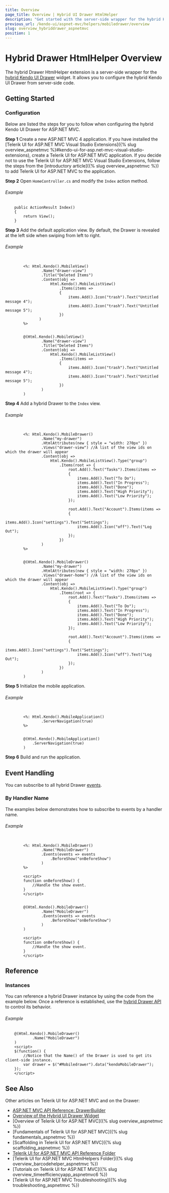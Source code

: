 ```yaml
---
title: Overview
page_title: Overview | Hybrid UI Drawer HtmlHelper
description: "Get started with the server-side wrapper for the hybrid Kendo UI Drawer widget for ASP.NET MVC."
previous_url: /kendo-ui/aspnet-mvc/helpers/mobiledrawer/overview
slug: overview_hybriddrawer_aspnetmvc
position: 1
---
```


# Hybrid Drawer HtmlHelper Overview

The hybrid Drawer HtmlHelper extension is a server-side wrapper for the [hybrid Kendo UI Drawer](http://demos.telerik.com/kendo-ui/m/index#drawer/index) widget. It allows you to configure the hybrid Kendo UI Drawer from server-side code.

## Getting Started

### Configuration

Below are listed the steps for you to follow when configuring the hybrid Kendo UI Drawer for ASP.NET MVC.

**Step 1** Create a new ASP.NET MVC 4 application. If you have installed the [Telerik UI for ASP.NET MVC Visual Studio Extensions]({% slug overview_aspnetmvc %}#kendo-ui-for-asp.net-mvc-visual-studio-extensions), create a Telerik UI for ASP.NET MVC application. If you decide not to use the Telerik UI for ASP.NET MVC Visual Studio Extensions, follow the steps from the [introductory article]({% slug overview_aspnetmvc %}) to add Telerik UI for ASP.NET MVC to the application.

**Step 2** Open `HomeController.cs` and modify the `Index` action method.

###### Example

        public ActionResult Index()
        {
            return View();
        }

**Step 3** Add the default application view. By default, the Drawer is revealed at the left side when swiping from left to right.

###### Example

```tab-ASPX

        <%: Html.Kendo().MobileView()
                .Name("drawer-view")
                .Title("Deleted Items")
                .Content(obj =>
                    Html.Kendo().MobileListView()
                        .Items(items =>
                        {
                            items.Add().Icon("trash").Text("Untitled message 4");
                            items.Add().Icon("trash").Text("Untitled message 5");
                        })
               )
        %>
```
```tab-Razor

        @(Html.Kendo().MobileView()
                .Name("drawer-view")
                .Title("Deleted Items")
                .Content(obj =>
                    Html.Kendo().MobileListView()
                        .Items(items =>
                        {
                            items.Add().Icon("trash").Text("Untitled message 4");
                            items.Add().Icon("trash").Text("Untitled message 5");
                        })
                )
        )
```

**Step 4** Add a hybrid Drawer to the `Index` view.

###### Example

```tab-ASPX

        <%: Html.Kendo().MobileDrawer()
                .Name("my-drawer")
                .HtmlAttributes(new { style = "width: 270px" })
                .Views("drawer-view") //A list of the view ids on which the drawer will appear
                .Content(obj =>
                    Html.Kendo().MobileListView().Type("group")
                        .Items(root => {
                            root.Add().Text("Tasks").Items(items =>
                            {
                                items.Add().Text("To Do");
                                items.Add().Text("In Progress");
                                items.Add().Text("Done");
                                items.Add().Text("High Priority");
                                items.Add().Text("Low Priority");
                            });

                            root.Add().Text("Account").Items(items =>
                            {
                                items.Add().Icon("settings").Text("Settings");
                                items.Add().Icon("off").Text("Log Out");
                            });
                        })
                )
        %>
```
```tab-Razor

        @(Html.Kendo().MobileDrawer()
                .Name("my-drawer")
                .HtmlAttributes(new { style = "width: 270px" })
                .Views("drawer-home") //A list of the view ids on which the drawer will appear
                .Content(obj =>
                    Html.Kendo().MobileListView().Type("group")
                        .Items(root => {
                            root.Add().Text("Tasks").Items(items =>
                            {
                                items.Add().Text("To Do");
                                items.Add().Text("In Progress");
                                items.Add().Text("Done");
                                items.Add().Text("High Priority");
                                items.Add().Text("Low Priority");
                            });

                            root.Add().Text("Account").Items(items =>
                            {
                                items.Add().Icon("settings").Text("Settings");
                                items.Add().Icon("off").Text("Log Out");
                            });
                        })
                )
        )
```

**Step 5** Initialize the mobile application.

###### Example

```tab-ASPX

        <%: Html.Kendo().MobileApplication()
                .ServerNavigation(true)
        %>
```
```tab-Razor

        @(Html.Kendo().MobileApplication()
            .ServerNavigation(true)
        )
```

**Step 6** Build and run the application.

## Event Handling

You can subscribe to all hybrid Drawer [events](../../../../kendo-ui/api/javascript/mobile/ui/drawer#events).

### By Handler Name

The examples below demonstrates how to subscribe to events by a handler name.

###### Example

```tab-ASPX

        <%: Html.Kendo().MobileDrawer()
                .Name("MobileDrawer")
                .Events(events => events
                    .BeforeShow("onBeforeShow")
                )
        %>

        <script>
        function onBeforeShow() {
            //Handle the show event.
        }
        </script>
```
```tab-Razor

        @(Html.Kendo().MobileDrawer()
                .Name("MobileDrawer")
                .Events(events => events
                    .BeforeShow("onBeforeShow")
                )
        )

        <script>
        function onBeforeShow() {
            //Handle the show event.
        }
        </script>
```

## Reference

### Instances

You can reference a hybrid Drawer instance by using the code from the example below. Once a reference is established, use the [hybrid Drawer API](../../../../kendo-ui/api/javascript/mobile/ui/drawer#methods) to control its behavior.

###### Example

        @(Html.Kendo().MobileDrawer()
                .Name("MobileDrawer")
        )
        <script>
        $(function() {
            //Notice that the Name() of the Drawer is used to get its client-side instance.
            var drawer = $("#Mobiledrawer").data("kendoMobileDrawer");
        });
        </script>

## See Also

Other articles on Telerik UI for ASP.NET MVC and on the Drawer:

* [ASP.NET MVC API Reference: DrawerBuilder](/api/Kendo.Mvc.UI.Fluent/MobileDrawerBuilder)
* [Overview of the Hybrid UI Drawer Widget](http://docs.telerik.com/kendo-ui/controls/hybrid/drawer/drawer)
* [Overview of Telerik UI for ASP.NET MVC]({% slug overview_aspnetmvc %})
* [Fundamentals of Telerik UI for ASP.NET MVC]({% slug fundamentals_aspnetmvc %})
* [Scaffolding in Telerik UI for ASP.NET MVC]({% slug scaffolding_aspnetmvc %})
* [Telerik UI for ASP.NET MVC API Reference Folder](/api/Kendo.Mvc/AggregateFunction)
* [Telerik UI for ASP.NET MVC HtmlHelpers Folder]({% slug overview_barcodehelper_aspnetmvc %})
* [Tutorials on Telerik UI for ASP.NET MVC]({% slug overview_timeefficiencyapp_aspnetmvc6 %})
* [Telerik UI for ASP.NET MVC Troubleshooting]({% slug troubleshooting_aspnetmvc %})
